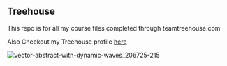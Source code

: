 ## Treehouse 

This repo is for all my course files completed through teamtreehouse.com

Also Checkout my Treehouse profile [here](https://teamtreehouse.com/joewood3)


![vector-abstract-with-dynamic-waves_206725-215](https://user-images.githubusercontent.com/47952114/108492758-713a2500-729d-11eb-9dfe-e87ea051fc05.jpg)
